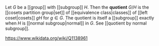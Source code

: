 Let $G$ be a [[group]] with [[subgroup]] $H$. Then the **quotient** $G/H$ is the  [[cosets partition group|set]] of [[equivalence class|classes]] of [[left coset|cosets]] $gH$ for $g\in G$. The quotient is itself a [[subgroup]] exactly when $H$ is [[normal subgroup|normal]] in $G$. See [[quotient by normal subgroup]].

https://www.wikidata.org/wiki/Q1138961